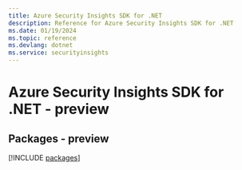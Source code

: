```yaml
---
title: Azure Security Insights SDK for .NET
description: Reference for Azure Security Insights SDK for .NET
ms.date: 01/19/2024
ms.topic: reference
ms.devlang: dotnet
ms.service: securityinsights
---
```

# Azure Security Insights SDK for .NET - preview
## Packages - preview
[!INCLUDE [packages](security-insights-index.md)]